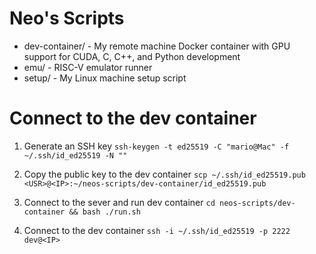 # Neo's Scripts

* dev-container/ - My remote machine Docker container with GPU support for CUDA, C, C++, and Python development
* emu/ - RISC-V emulator runner
* setup/ - My Linux machine setup script


# Connect to the dev container

1. Generate an SSH key
`ssh-keygen -t ed25519 -C "mario@Mac" -f ~/.ssh/id_ed25519 -N ""`

2. Copy the public key to the dev container
`scp ~/.ssh/id_ed25519.pub <USR>@<IP>:~/neos-scripts/dev-container/id_ed25519.pub`

3. Connect to the sever and run dev container
`cd neos-scripts/dev-container && bash ./run.sh`

4. Connect to the dev container
`ssh -i ~/.ssh/id_ed25519 -p 2222 dev@<IP>`